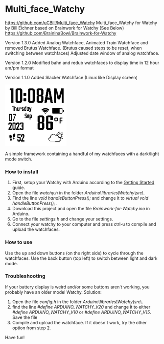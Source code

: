 # Multi_face_Watchy
https://github.com/uCBill/Multi_face_Watchy
Multi_face_Watchy for Watchy by Bill Eichner
based on Brainwork for Watchy (See Below)
https://github.com/BraininaBowl/Brainwork-for-Watchy

Version 1.3.0
Added Analog Watchface, Animated Train Watchface and removed Brutus Watchface.
(Brutus caused steps to be reset, when switching between watchfaces)
Adjusted date window of analog watchface.

Version 1.2.0
Modified bahn and redub watchfaces to display time in 12 hour am/pm format

Version 1.1.0
Added Slacker Watchface (Linux like Display screen)

![Screenshots](https://github.com/uCBill/Multi_face_Watchy/blob/main/Multi_face_Watchy.gif)

A simple framework containing a handful of my watchfaces with a dark/light mode switch.

### How to install

1. First, setup your Watchy with Arduino according to the [Getting Started](https://watchy.sqfmi.com/docs/getting-started) guide.
2. Open the file *watchy.h* in the folder *Arduino\\libraries\\Watchy\\src\\*.
3. Find the line *void handleButtonPress();* and change it to *virtual void handleButtonPress();* .
4. Download this project and open the file *Brainwork-for-Watchy.ino* in Arduino.
5. Go to the file *settings.h* and change your settings.
6. Connect your watchy to your computer and press ctrl-u to compile and upload the watchfaces.

### How to use

Use the up and down buttons (on the right side) to cycle through the watchfaces. Use the back button (top left) to switch between light and dark mode.

### Troubleshooting

If your battery display is weird and/or some buttons aren't working, you probably have an older model Watchy. Solution:

1. Open the file *config.h* in the folder *Arduino\\libraries\\Watchy\\src\\*.
2. find the line *#define ARDUINO_WATCHY_V20* and change it to either *#define ARDUINO_WATCHY_V10* or *#define ARDUINO_WATCHY_V15*. Save the file
3. Compile and upload the watchface. If it doesn't work, try the other option from step 2.

Have fun!
